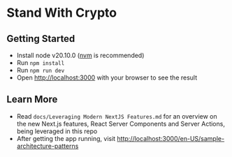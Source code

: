 # Stand With Crypto

## Getting Started

- Install node v20.10.0 ([nvm](https://github.com/nvm-sh/nvm) is recommended)
- Run `npm install`
- Run `npm run dev`
- Open [http://localhost:3000](http://localhost:3000) with your browser to see the result

## Learn More

- Read `docs/Leveraging Modern NextJS Features.md` for an overview on the new Next.js features, React Server Components and Server Actions, being leveraged in this repo
- After getting the app running, visit [http://localhost:3000/en-US/sample-architecture-patterns](http://localhost:3000/en-US/sample-architecture-patterns)
